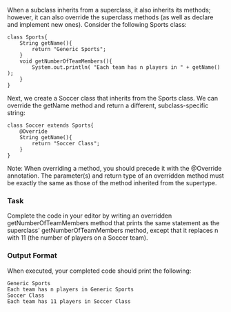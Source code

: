 When a subclass inherits from a superclass, it also inherits its methods; however, it can also override the superclass methods (as well as declare and implement new ones). Consider the following Sports class:
```
class Sports{
    String getName(){
        return "Generic Sports";
    }
    void getNumberOfTeamMembers(){
        System.out.println( "Each team has n players in " + getName() );
    }
}
```
Next, we create a Soccer class that inherits from the Sports class. We can override the getName method and return a different, subclass-specific string:
```
class Soccer extends Sports{
    @Override
    String getName(){
        return "Soccer Class";
    }
}
```
Note: When overriding a method, you should precede it with the @Override annotation. The parameter(s) and return type of an overridden method must be exactly the same as those of the method inherited from the supertype.
### Task
Complete the code in your editor by writing an overridden getNumberOfTeamMembers method that prints the same statement as the superclass' getNumberOfTeamMembers method, except that it replaces n with 11 (the number of players on a Soccer team).

### Output Format
When executed, your completed code should print the following:
```
Generic Sports
Each team has n players in Generic Sports
Soccer Class
Each team has 11 players in Soccer Class
```
